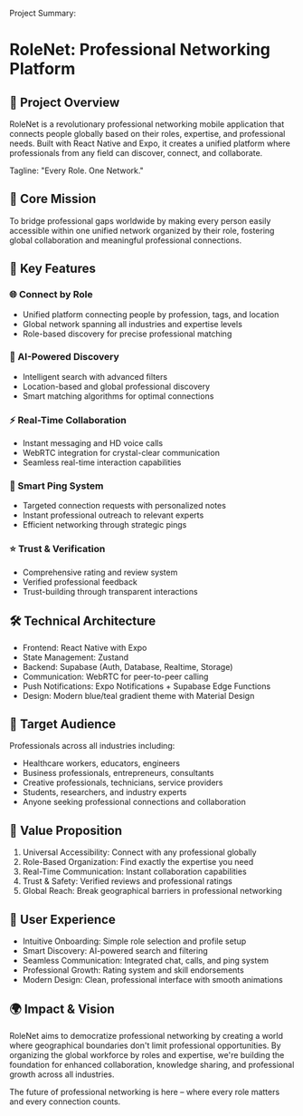 Project Summary:

# RoleNet: Professional Networking Platform
## 🌟 Project Overview
RoleNet is a revolutionary professional networking mobile application that connects people globally based on their roles, expertise, and professional needs. Built with React Native and Expo, it creates a unified platform where professionals from any field can discover, connect, and collaborate.

Tagline: "Every Role. One Network."

## 🎯 Core Mission
To bridge professional gaps worldwide by making every person easily accessible within one unified network organized by their role, fostering global collaboration and meaningful professional connections.

## 🔑 Key Features
### 🌐 Connect by Role
- Unified platform connecting people by profession, tags, and location
- Global network spanning all industries and expertise levels
- Role-based discovery for precise professional matching
### 🤖 AI-Powered Discovery
- Intelligent search with advanced filters
- Location-based and global professional discovery
- Smart matching algorithms for optimal connections
### ⚡ Real-Time Collaboration
- Instant messaging and HD voice calls
- WebRTC integration for crystal-clear communication
- Seamless real-time interaction capabilities
### 🎯 Smart Ping System
- Targeted connection requests with personalized notes
- Instant professional outreach to relevant experts
- Efficient networking through strategic pings
### ⭐ Trust & Verification
- Comprehensive rating and review system
- Verified professional feedback
- Trust-building through transparent interactions
## 🛠 Technical Architecture
- Frontend: React Native with Expo
- State Management: Zustand
- Backend: Supabase (Auth, Database, Realtime, Storage)
- Communication: WebRTC for peer-to-peer calling
- Push Notifications: Expo Notifications + Supabase Edge Functions
- Design: Modern blue/teal gradient theme with Material Design
## 👥 Target Audience
Professionals across all industries including:

- Healthcare workers, educators, engineers
- Business professionals, entrepreneurs, consultants
- Creative professionals, technicians, service providers
- Students, researchers, and industry experts
- Anyone seeking professional connections and collaboration
## 🚀 Value Proposition
1. Universal Accessibility: Connect with any professional globally
2. Role-Based Organization: Find exactly the expertise you need
3. Real-Time Communication: Instant collaboration capabilities
4. Trust & Safety: Verified reviews and professional ratings
5. Global Reach: Break geographical barriers in professional networking
## 📱 User Experience
- Intuitive Onboarding: Simple role selection and profile setup
- Smart Discovery: AI-powered search and filtering
- Seamless Communication: Integrated chat, calls, and ping system
- Professional Growth: Rating system and skill endorsements
- Modern Design: Clean, professional interface with smooth animations
## 🌍 Impact & Vision
RoleNet aims to democratize professional networking by creating a world where geographical boundaries don't limit professional opportunities. By organizing the global workforce by roles and expertise, we're building the foundation for enhanced collaboration, knowledge sharing, and professional growth across all industries.

The future of professional networking is here – where every role matters and every connection counts.
